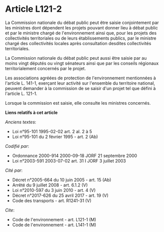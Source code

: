 # Article L121-2

La Commission nationale du débat public peut être saisie conjointement par les ministres dont dépendent les projets pouvant
donner lieu à débat public et par le ministre chargé de l'environnement ainsi que, pour les projets des collectivités
territoriales ou de leurs établissements publics, par le ministre chargé des collectivités locales après consultation
desdites collectivités territoriales.

La Commission nationale du débat public peut aussi être saisie par au moins vingt députés ou vingt sénateurs ainsi que par
les conseils régionaux territorialement concernés par le projet.

Les associations agréées de protection de l'environnement mentionnées à l'article L. 141-1, exerçant leur activité sur
l'ensemble du territoire national, peuvent demander à la commission de se saisir d'un projet tel que défini à l'article L.
121-1.

Lorsque la commission est saisie, elle consulte les ministres concernés.

**Liens relatifs à cet article**

_Anciens textes_:

  - Loi n°95-101 1995-02-02 art. 2 al. 2 à 5
  - Loi n°95-101 du 2 février 1995 - art. 2 (Ab)

_Codifié par_:

  - Ordonnance 2000-914 2000-09-18 JORF 21 septembre 2000
  - Loi n°2003-591 2003-07-02 art. 31 I JORF 3 juillet 2003

_Cité par_:

  - Décret n°2005-664 du 10 juin 2005 - art. 15 (Ab)
  - Arrêté du 9 juillet 2008 - art. 6.1.2 (V)
  - Loi n°2010-597 du 3 juin 2010 - art. 4 (V)
  - Décret n°2017-626 du 25 avril 2017 - art. 19 (V)
  - Code des transports - art. R1241-31 (V)

_Cite_:

  - Code de l'environnement - art. L121-1 (M)
  - Code de l'environnement - art. L141-1 (M)
